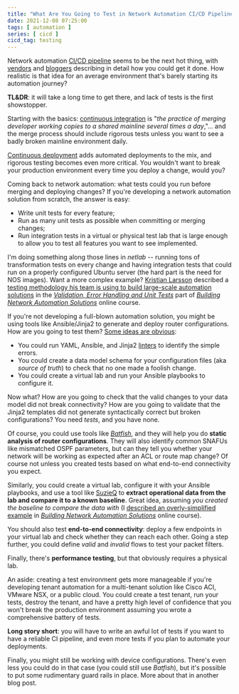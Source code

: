```yaml
---
title: "What Are You Going to Test in Network Automation CI/CD Pipeline?"
date: 2021-12-08 07:25:00
tags: [ automation ]
series: [ cicd ]
cicd_tag: testing
---
```

Network automation [CI/CD pipeline](https://en.wikipedia.org/wiki/CI/CD) seems to be the next hot thing, with [vendors](https://techfieldday.com/video/arista-next-generation-automation-architectures/) and [bloggers](https://juliopdx.com/2021/10/20/building-a-network-ci-cd-pipeline-part-1/) describing in detail how you could get it done. How realistic is that idea for an average environment that's barely starting its automation journey? 

**TL&DR**: it will take a long time to get there, and lack of tests is the first showstopper.
<!--more-->
Starting with the basics: [continuous integration](https://en.wikipedia.org/wiki/Continuous_integration) is "_the practice of merging developer working copies to a shared mainline several times a day_,"... and the merge process should include rigorous tests unless you want to see a badly broken mainline environment daily.

[Continuous deployment](https://en.wikipedia.org/wiki/Continuous_deployment) adds automated deployments to the mix, and rigorous testing becomes even more critical. You wouldn't want to break your production environment every time you deploy a change, would you?

Coming back to network automation: what tests could you run before merging and deploying changes? If you're developing a network automation solution from scratch, the answer is easy:

* Write unit tests for every feature;
* Run as many unit tests as possible when committing or merging changes;
* Run integration tests in a virtual or physical test lab that is large enough to allow you to test all features you want to see implemented.

I'm doing something along those lines in *netlab* -- running tons of transformation tests on every change and having integration tests that could run on a properly configured Ubuntu server (the hard part is the need for NOS images). Want a more complex example? [Kristian Larsson](https://www.ipspace.net/Author:Kristian_Larsson) described a [testing methodology his team is using to build large-scale automation solutions](https://my.ipspace.net/bin/list?id=NetAutSol&module=5#M5S3C) in the *[Validation, Error Handling and Unit Tests](https://my.ipspace.net/bin/list?id=NetAutSol&module=5)* part of *[Building Network Automation Solutions](https://www.ipspace.net/Building_Network_Automation_Solutions)* online course.

If you're not developing a full-blown automation solution, you might be using tools like Ansible/Jinja2 to generate and deploy router configurations. How are you going to test them? [Some ideas are obvious](/2020/10/validating-data-gitops-automation/):

* You could run YAML, Ansible, and Jinja2 [linters](https://en.wikipedia.org/wiki/Lint_(software)) to identify the simple errors.
* You could create a data model schema for your configuration files (aka *source of truth*) to check that no one made a foolish change.
* You could create a virtual lab and run your Ansible playbooks to configure it.

Now what? How are you going to check that the valid changes to your data model did not break connectivity? How are you going to validate that the Jinja2 templates did not generate syntactically correct but broken configurations? You need *tests*, and you have none.

Of course, you could use tools like *[Batfish](https://www.batfish.org/)*, and they will help you do **static analysis of router configurations**. They will also identify common SNAFUs like mismatched OSPF parameters, but can they tell you whether your network will be working as expected after an ACL or route map change? Of course not unless you created tests based on what end-to-end connectivity you expect.

Similarly, you could create a virtual lab, configure it with your Ansible playbooks, and use a tool like [SuzieQ](https://suzieq.readthedocs.io/en/latest/) to **extract operational data from the lab and compare it to a known baseline**. Great idea, assuming *you created the baseline to compare the data with* (I [described an overly-simplified example](https://my.ipspace.net/bin/list?id=NetAutSol&module=2#M2S2A) in _[Building Network Automation Solutions](https://www.ipspace.net/Building_Network_Automation_Solutions)_ online course).

You should also test **end-to-end connectivity**: deploy a few endpoints in your virtual lab and check whether they can reach each other. Going a step further, you could define *valid* and *invalid* flows to test your packet filters.

Finally, there's **performance testing**, but that obviously requires a physical lab.

An aside: creating a test environment gets more manageable if you're developing tenant automation for a multi-tenant solution like Cisco ACI, VMware NSX, or a public cloud. You could create a test tenant, run your tests, destroy the tenant, and have a pretty high level of confidence that you won't break the production environment assuming you wrote a comprehensive battery of tests.

**Long story short**: you will have to write an awful lot of tests if you want to have a reliable CI pipeline, and even more tests if you plan to automate your deployments.

Finally, you might still be working with device configurations. There's even less you could do in that case (you could still use *Batfish*), but it's possible to put some rudimentary guard rails in place. More about that in another blog post.
